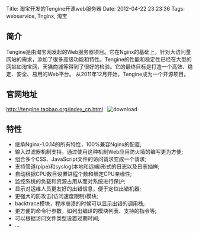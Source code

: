 Title: 淘宝开发的Tengine开源web服务器
Date: 2012-04-22 23:23:36
Tags: webservice, Tnginx, 淘宝

## 简介
Tengine是由淘宝网发起的Web服务器项目。它在Nginx的基础上，针对大访问量网站的需求，添加了很多高级功能和特性。Tengine的性能和稳定性已经在大型的网站如淘宝网，天猫商城等得到了很好的检验。它的最终目标是打造一个高效、稳定、安全、易用的Web平台。  从2011年12月开始，Tengine成为一个开源项目。

## 官网地址
<http://tengine.taobao.org/index_cn.html>   ![download](http://tengine.taobao.org/images/download.png)   

## 特性

  * 继承Nginx-1.0.14的所有特性，100%兼容Nginx的配置;
  * 输入过滤器机制支持。通过使用这种机制Web应用防火墙的编写更为方便;
  * 组合多个CSS、JavaScript文件的访问请求变成一个请求;
  * 支持管道(pipe)和syslog(本地和远端)形式的日志以及日志抽样;
  * 自动根据CPU数目设置进程个数和绑定CPU亲缘性;
  * 监控系统的负载和资源占用从而对系统进行保护;
  * 显示对运维人员更友好的出错信息，便于定位出错机器;
  * 更强大的防攻击(访问速度限制)模块;
  * backtrace模块，程序崩溃的时候可以显示出错的调用栈;
  * 更方便的命令行参数，如列出编译的模块列表、支持的指令等;
  * 可以根据访问文件类型设置过期时间;
  * ...
